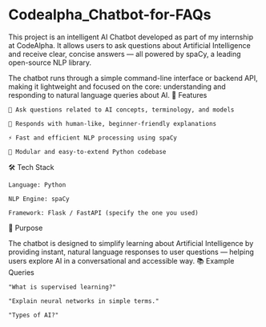# Codealpha_Chatbot-for-FAQs
This project is an intelligent AI Chatbot developed as part of my internship at CodeAlpha. It allows users to ask questions about Artificial Intelligence and receive clear, concise answers — all powered by spaCy, a leading open-source NLP library.

The chatbot runs through a simple command-line interface or backend API, making it lightweight and focused on the core: understanding and responding to natural language queries about AI.
🌟 Features

    🧠 Ask questions related to AI concepts, terminology, and models

    💬 Responds with human-like, beginner-friendly explanations

    ⚡ Fast and efficient NLP processing using spaCy

    🧩 Modular and easy-to-extend Python codebase

🛠 Tech Stack

    Language: Python

    NLP Engine: spaCy

    Framework: Flask / FastAPI (specify the one you used)

📌 Purpose

The chatbot is designed to simplify learning about Artificial Intelligence by providing instant, natural language responses to user questions — helping users explore AI in a conversational and accessible way.
📚 Example Queries

    "What is supervised learning?"

    "Explain neural networks in simple terms."

    "Types of AI?"
